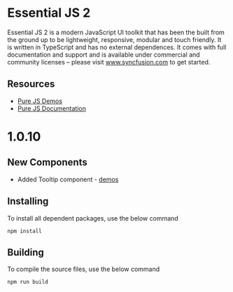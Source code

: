 # Essential JS 2

Essential JS 2 is a modern JavaScript UI toolkit that has been the built from the ground up to be lightweight, responsive, modular and touch friendly. It is written in TypeScript and has no external dependences. It comes with full documentation and support and is available under commercial and community licenses – please visit www.syncfusion.com to get started.  

## Resources
* [Pure JS Demos](http://ej2.syncfusion.com/demos/)  
* [Pure JS Documentation](http://ej2.syncfusion.com/documentation/)

# 1.0.10

## New Components

- Added Tooltip component - [demos](http://ej2.syncfusion.com/demos/#/tooltip/default.html)

## Installing

To install all dependent packages, use the below command

```
npm install
```

## Building

To compile the source files, use the below command

```
npm run build
```
